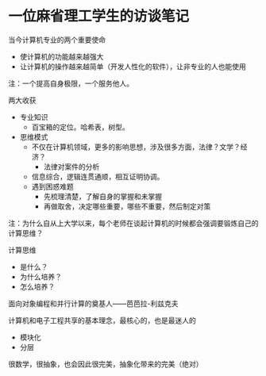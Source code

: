 # 一位麻省理工学生的访谈笔记
当今计算机专业的两个重要使命
- 使计算机的功能越来越强大
- 让计算机的操作越来越简单（开发人性化的软件），让非专业的人也能使用

注：一个提高自身极限，一个服务他人。

两大收获
- 专业知识
    - 百宝箱的定位。哈希表，树型。
- 思维模式
    - 不仅在计算机领域，更多的影响思想，涉及很多方面，法律？文学？经济？
        - 法律对案件的分析
    - 信息综合，逻辑连贯通顺，相互证明协调。
    - 遇到困惑难题
        - 先梳理清楚，了解自身的掌握和未掌握
        - 再做取舍，决定哪些重要，哪些不重要，然后制定对策

注：为什么自从上大学以来，每个老师在谈起计算机的时候都会强调要锻炼自己的计算思维？

计算思维
- 是什么？
- 为什么培养？
- 怎么培养？

面向对象编程和并行计算的奠基人——芭芭拉-利兹克夫

计算机和电子工程共享的基本理念，最核心的，也是最迷人的
- 模块化
- 分层

很数学，很抽象，也会因此很完美，抽象化带来的完美（绝对）



